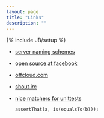```yaml
---
layout: page
title: "Links"
description: ""
---
```

{% include JB/setup %}


* [server naming schemes](https://mnx.io/blog/a-proper-server-naming-scheme/)


* [open source at facebook](https://code.facebook.com/posts/463284987129903/oscon-2015-how-facebook-open-sources-at-scale/)


* [offcloud.com](https://offcloud.com/)



* [shout irc](http://shout-irc.com/)

* [nice matchers for unittests](https://code.google.com/p/hamcrest/)
  
  ``` assertThat(a, is(equalsTo(b))); ``` 


